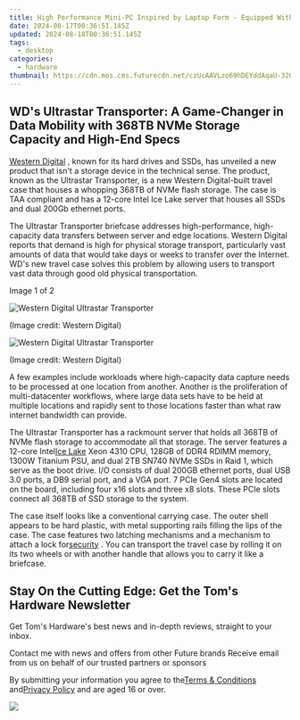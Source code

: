 ```yaml
---
title: High Performance Mini-PC Inspired by Laptop Form - Equipped With Intel I9 CPU, Mobile RTX Graphics
date: 2024-08-17T00:36:51.145Z
updated: 2024-08-18T00:36:51.145Z
tags:
  - desktop
categories:
  - hardware
thumbnail: https://cdn.mos.cms.futurecdn.net/czUcAAVLzo69hDEYddAqaU-320-80.png
---
```


## WD's Ultrastar Transporter: A Game-Changer in Data Mobility with 368TB NVMe Storage Capacity and High-End Specs

[Western Digital](https://www.tomshardware.com/tag/western-digital) , known for its hard drives and SSDs, has unveiled a new product that isn't a storage device in the technical sense. The product, known as the Ultrastar Transporter, is a new Western Digital-built travel case that houses a whopping 368TB of NVMe flash storage. The case is TAA compliant and has a 12-core Intel Ice Lake server that houses all SSDs and dual 200Gb ethernet ports.

 The Ultrastar Transporter briefcase addresses high-performance, high-capacity data transfers between server and edge locations. Western Digital reports that demand is high for physical storage transport, particularly vast amounts of data that would take days or weeks to transfer over the Internet. WD's new travel case solves this problem by allowing users to transport vast data through good old physical transportation.

 Image 1 of 2

![Western Digital Ultrastar Transporter](https://vanilla.futurecdn.net/cyclingnews/media/img/missing-image.svg)

 (Image credit: Western Digital)

![Western Digital Ultrastar Transporter](https://vanilla.futurecdn.net/cyclingnews/media/img/missing-image.svg)

 (Image credit: Western Digital)

 A few examples include workloads where high-capacity data capture needs to be processed at one location from another. Another is the proliferation of multi-datacenter workflows, where large data sets have to be held at multiple locations and rapidly sent to those locations faster than what raw internet bandwidth can provide.

 The Ultrastar Transporter has a rackmount server that holds all 368TB of NVMe flash storage to accommodate all that storage. The server features a 12-core Intel[Ice Lake](https://www.tomshardware.com/reviews/intel-10nm-ice-lake-test-benchmarks,6257.html) Xeon 4310 CPU, 128GB of DDR4 RDIMM memory, 1300W Titanium PSU, and dual 2TB SN740 NVMe SSDs in Raid 1, which serve as the boot drive. I/O consists of dual 200GB ethernet ports, dual USB 3.0 ports, a DB9 serial port, and a VGA port. 7 PCIe Gen4 slots are located on the board, including four x16 slots and three x8 slots. These PCIe slots connect all 368TB of SSD storage to the system.

 The case itself looks like a conventional carrying case. The outer shell appears to be hard plastic, with metal supporting rails filling the lips of the case. The case features two latching mechanisms and a mechanism to attach a lock for[security](https://www.tomshardware.com/tag/security) . You can transport the travel case by rolling it on its two wheels or with another handle that allows you to carry it like a briefcase.

## Stay On the Cutting Edge: Get the Tom's Hardware Newsletter

 Get Tom's Hardware's best news and in-depth reviews, straight to your inbox.

 Contact me with news and offers from other Future brands  Receive email from us on behalf of our trusted partners or sponsors

 By submitting your information you agree to the[Terms & Conditions](https://futureplc.com/terms-conditions/) and[Privacy Policy](https://futureplc.com/privacy-policy/) and are aged 16 or over.


<ins class="adsbygoogle"
     style="display:block"
     data-ad-format="autorelaxed"
     data-ad-client="ca-pub-7571918770474297"
     data-ad-slot="1223367746"></ins>



<ins class="adsbygoogle"
     style="display:block"
     data-ad-client="ca-pub-7571918770474297"
     data-ad-slot="8358498916"
     data-ad-format="auto"
     data-full-width-responsive="true"></ins>



<!-- affiliate ads begin -->
<a href="https://store.massmailsoftware.com/order/checkout.php?PRODS=1047974&QTY=1&AFFILIATE=108875&CART=1"><img src="https://secure.avangate.com/images/merchant/dc87c13749315c7217cdc4ac692e704c/banera_for_partners-04_%281%29.jpg" border="0"></a>
<!-- affiliate ads end -->